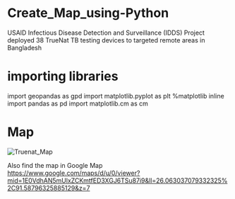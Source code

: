 # Create_Map_using-Python
USAID Infectious Disease Detection and  Surveillance (IDDS) Project deployed 38 TrueNat TB testing devices to targeted remote areas in Bangladesh


# importing libraries
import geopandas as gpd
import matplotlib.pyplot as plt
%matplotlib inline
import pandas as pd
import matplotlib.cm as cm

# Map
![Truenat_Map](https://github.com/mozammalhuq/Create_Map_using-Python/assets/6791433/a109c299-e063-44ea-aef5-9c49c24b3ac4)

Also find the map in Google Map
https://www.google.com/maps/d/u/0/viewer?mid=1E0VdhAN5mUlxZCKmtfED3XGJ6TSu87i9&ll=26.063037079332325%2C91.58796325885129&z=7

